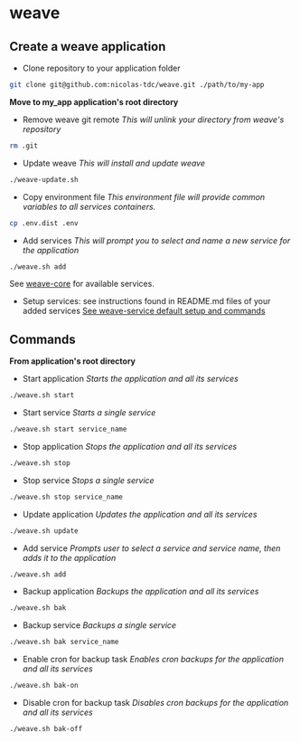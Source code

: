# weave

## Create a weave application

- Clone repository to your application folder
```bash
git clone git@github.com:nicolas-tdc/weave.git ./path/to/my-app
```

**Move to my_app application's root directory**

- Remove weave git remote
*This will unlink your directory from weave's repository*
```bash
rm .git
```

- Update weave
*This will install and update weave*
```bash
./weave-update.sh
```

- Copy environment file
*This environment file will provide common variables to all services containers.*
```bash
cp .env.dist .env
```

- Add services
*This will prompt you to select and name a new service for the application*
```bash
./weave.sh add
```
See [weave-core](https://github.com/nicolas-tdc/weave-core) for available services.

- Setup services: see instructions found in README.md files of your added services
[See weave-service default setup and commands](./weave/default-service/README.md)

## Commands
**From application's root directory**

- Start application
*Starts the application and all its services*
```bash
./weave.sh start
```

- Start service
*Starts a single service*
```bash
./weave.sh start service_name
```

- Stop application
*Stops the application and all its services*
```bash
./weave.sh stop
```

- Stop service
*Stops a single service*
```bash
./weave.sh stop service_name
```

- Update application
*Updates the application and all its services*
```bash
./weave.sh update
```

- Add service
*Prompts user to select a service and service name, then adds it to the application*
```bash
./weave.sh add
```

- Backup application
*Backups the application and all its services*
```bash
./weave.sh bak
```

- Backup service
*Backups a single service*
```bash
./weave.sh bak service_name
```

- Enable cron for backup task
*Enables cron backups for the application and all its services*
```bash
./weave.sh bak-on
```

- Disable cron for backup task
*Disables cron backups for the application and all its services*
```bash
./weave.sh bak-off
```

